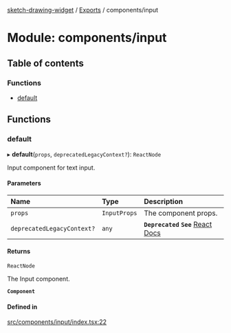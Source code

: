 [sketch-drawing-widget](../README.md) / [Exports](../modules.md) / components/input

# Module: components/input

## Table of contents

### Functions

- [default](components_input.md#default)

## Functions

### default

▸ **default**(`props`, `deprecatedLegacyContext?`): `ReactNode`

Input component for text input.

#### Parameters

| Name                       | Type         | Description                                                                                                                           |
| :------------------------- | :----------- | :------------------------------------------------------------------------------------------------------------------------------------ |
| `props`                    | `InputProps` | The component props.                                                                                                                  |
| `deprecatedLegacyContext?` | `any`        | **`Deprecated`** **`See`** [React Docs](https://legacy.reactjs.org/docs/legacy-context.html#referencing-context-in-lifecycle-methods) |

#### Returns

`ReactNode`

The Input component.

**`Component`**

#### Defined in

[src/components/input/index.tsx:22](https://github.com/miksrv/sketch-drawing-widget/blob/05a5c65ac52878acf28f48ea54a925a1b67bf73f/src/components/input/index.tsx#L22)
